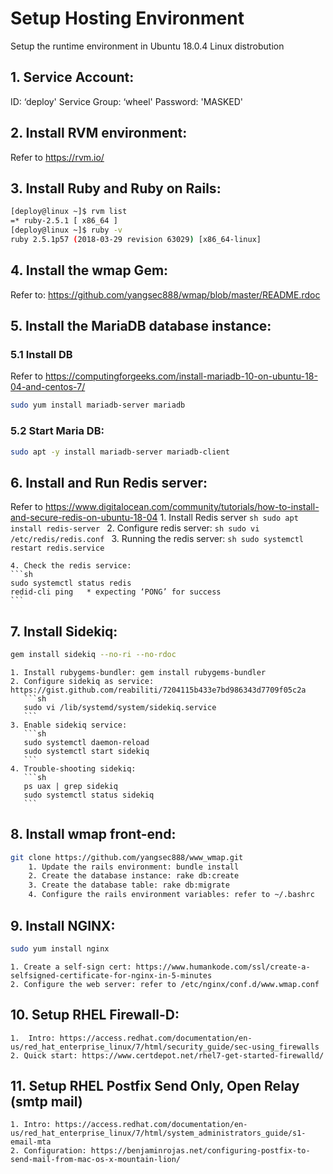 # Setup Hosting Environment
Setup the runtime environment in Ubuntu 18.0.4 Linux distrobution

## 1. Service Account:
ID: ‘deploy' Service Group: ‘wheel' Password: 'MASKED'

## 2. Install RVM environment:
Refer to https://rvm.io/

## 3. Install Ruby and Ruby on Rails:
```sh
[deploy@linux ~]$ rvm list
=* ruby-2.5.1 [ x86_64 ]
[deploy@linux ~]$ ruby -v
ruby 2.5.1p57 (2018-03-29 revision 63029) [x86_64-linux]
```

## 4.  Install the wmap Gem:
Refer to: https://github.com/yangsec888/wmap/blob/master/README.rdoc  

## 5.  Install the MariaDB database instance:
### 5.1 Install DB
Refer to https://computingforgeeks.com/install-mariadb-10-on-ubuntu-18-04-and-centos-7/
```sh
sudo yum install mariadb-server mariadb
```
### 5.2 Start Maria DB:
```sh
sudo apt -y install mariadb-server mariadb-client
```

## 6. Install and Run Redis server:
Refer to https://www.digitalocean.com/community/tutorials/how-to-install-and-secure-redis-on-ubuntu-18-04
    1. Install Redis server
    ```sh
    sudo apt install redis-server
    ```
    2. Configure redis server: 
    ```sh
    sudo vi /etc/redis/redis.conf
    ```
    3. Running the redis server: 
    ```sh
    sudo systemctl restart redis.service
    ```
    
    4. Check the redis service:
    ```sh
    sudo systemctl status redis
    redid-cli ping   * expecting ‘PONG’ for success
    ```

## 7. Install Sidekiq:
```sh
gem install sidekiq --no-ri --no-rdoc
```
    1. Install rubygems-bundler: gem install rubygems-bundler
    2. Configure sidekiq as service: https://gist.github.com/reabiliti/7204115b433e7bd986343d7709f05c2a
       ```sh
       sudo vi /lib/systemd/system/sidekiq.service
       ```
    3. Enable sidekiq service:
       ```sh
       sudo systemctl daemon-reload
       sudo systemctl start sidekiq
       ```
    4. Trouble-shooting sidekiq: 
       ```sh
       ps uax | grep sidekiq
       sudo systemctl status sidekiq
       ```
       
## 8. Install wmap front-end:
```sh
git clone https://github.com/yangsec888/www_wmap.git
    1. Update the rails environment: bundle install
    2. Create the database instance: rake db:create
    3. Create the database table: rake db:migrate
    4. Configure the rails environment variables: refer to ~/.bashrc
```

## 9. Install NGINX:
```sh
sudo yum install nginx
```
    1. Create a self-sign cert: https://www.humankode.com/ssl/create-a-selfsigned-certificate-for-nginx-in-5-minutes
    2. Configure the web server: refer to /etc/nginx/conf.d/www.wmap.conf

## 10. Setup RHEL Firewall-D:
    1.  Intro: https://access.redhat.com/documentation/en-us/red_hat_enterprise_linux/7/html/security_guide/sec-using_firewalls
    2. Quick start: https://www.certdepot.net/rhel7-get-started-firewalld/

## 11. Setup RHEL Postfix Send Only, Open Relay (smtp mail)
    1. Intro: https://access.redhat.com/documentation/en-us/red_hat_enterprise_linux/7/html/system_administrators_guide/s1-email-mta
    2. Configuration: https://benjaminrojas.net/configuring-postfix-to-send-mail-from-mac-os-x-mountain-lion/
